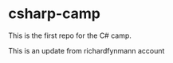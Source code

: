 # csharp-camp
This is the first repo for the C# camp.

This is an update from richardfynmann account
